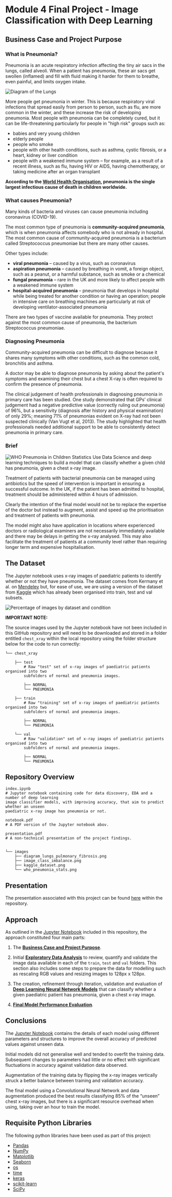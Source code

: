 # Module 4 Final Project - Image Classification with Deep Learning

## Business Case and Project Purpose

### What is Pneumonia?
Pneumonia is an acute respiratory infection affecting the tiny air sacs in the lungs, called alveoli. When a patient has pneumonia, these air sacs get swollen (inflamed) and fill with fluid making it harder for them to breathe, even painful, and limits oxygen intake.

![Diagram of the Lungs](images/diagram_lungs_pulmonary_fibrosis.png)

More people get pneumonia in winter. This is because respiratory viral infections that spread easily from person to person, such as flu, are more common in the winter, and these increase the risk of developing pneumonia. Most people with pneumonia can be completely cured, but it can be life-threatening particularly for people in "high risk" groups such as:

* babies and very young children
* elderly people
* people who smoke
* people with other health conditions, such as asthma, cystic fibrosis, or a heart, kidney or liver condition
* people with a weakened immune system – for example, as a result of a recent illness, such as flu, having HIV or AIDS, having chemotherapy, or taking medicine after an organ transplant

**According to the <a href="https://www.who.int/health-topics/pneumonia#tab=tab_1" target="_new">World Health Organisation</a>, pneumonia is the single largest infectious cause of death in children worldwide.**


### What causes Pneumonia?

Many kinds of bacteria and viruses can cause pneumonia including coronavirus (COVID-19).

The most common type of pneumonia is **community-acquired pneumonia**, which is when pneumonia affects somebody who is not already in hospital. The most common cause of community-acquired pneumonia is a bacterium called Streptococcus pneumoniae but there are many other causes.

Other types include:

* **viral pneumonia** – caused by a virus, such as coronavirus
* **aspiration pneumonia** – caused by breathing in vomit, a foreign object, such as a peanut, or a harmful substance, such as smoke or a chemical
* **fungal pneumonia** – rare in the UK and more likely to affect people with a weakened immune system
* **hospital-acquired pneumonia** – pneumonia that develops in hospital while being treated for another condition or having an operation; people in intensive care on breathing machines are particularly at risk of developing ventilator-associated pneumonia 

There are two types of vaccine available for pneumonia. They protect against the most common cause of pneumonia, the bacterium Streptococcus pneumoniae.


### Diagnosing Pneumonia

Community-acquired pneumonia can be difficult to diagnose because it shares many symptoms with other conditions, such as the common cold, bronchitis and asthma.

A doctor may be able to diagnose pneumonia by asking about the patient's symptoms and examining their chest but a chest X-ray is often required to confirm the presence of pneumonia.

The clinical judgement of health professionals in diagnosing pneumonia in primary care has been studied. One study demonstrated that GPs’ clinical judgement had a negative predictive value (correctly ruling out pneumonia) of 96%, but a sensitivity (diagnosis after history and physical examination) of only 29%; meaning 71% of pneumonias evident on X-ray had not been suspected clinically (Van Vugt et al, 2013). The study highlighted that health professionals needed additional support to be able to consistently detect pneumonia in primary care.


### Brief

![WHO Pneumonia in Children Statistics](images/who_pneumonia_stats.png)
Use Data Science and deep learning techniques to build a model that can classify whether a given child has pneumonia, given a chest x-ray image.

Treatment of patients with bacterial pneumonia can be managed using antibiotics but the speed of intervention is important in ensuring a successful outcome. In the UK, if the patient has been admitted to hospital, treatment should be administered within 4 hours of admission.

Clearly the intention of the final model would not be to replace the expertise of the doctor but instead to augment, assist and speed up the prioritisation and treatment of patients with pneumonia. 

The model might also have application in locations where experienced doctors or radiological examiners are not necessarily immediately available and there may be delays in getting the x-ray analysed.  This may also facilitate the treatment of patients at a community level rather than requiring longer term and expensive hospitalisation.


## The Dataset

The Jupyter notebook uses x-ray images of paediatric patients to identify whether or not they have pneumonia. The dataset comes from Kermany et al. on <a href="https://data.mendeley.com/datasets/rscbjbr9sj/3" target="_new">Mendeley</a> but, for ease of use, we are using a version of the dataset from <a href="https://www.kaggle.com/paultimothymooney/chest-xray-pneumonia" target="_new">Kaggle</a> which has already been organised into train, test and val subsets.

![Percentage of images by dataset and condition](images/image_class_imbalance.png)

**IMPORTANT NOTE:**

The source images used by the Jupyter notebook have not been included in this GitHub repository and will need to be downloaded and stored in a folder entitled `chest_xray` within the local repository using the folder structure below for the code to run correctly:

```
└── chest_xray

    ├── test                 
        # Raw "test" set of x-ray images of paediatric patients organised into two
        subfolders of normal and pneumonia images.
        
        ├── NORMAL
        └── PNEUMONIA

    ├── train
        # Raw "training" set of x-ray images of paediatric patients organised into two
        subfolders of normal and pneumonia images.

        ├── NORMAL
        └── PNEUMONIA          

    └── val                 
        # Raw "validation" set of x-ray images of paediatric patients organised into two
        subfolders of normal and pneumonia images.

        ├── NORMAL
        └── PNEUMONIA     
```

## Repository Overview

```
index.ipynb             
# Jupyter notebook containing code for data discovery, EDA and a number of deep learning
image classifier models, with improving accuracy, that aim to predict whether an unseen 
paediatric x-ray image has pneumonia or not.

notebook.pdf
# A PDF version of the Jupyter notebook abov.

presentation.pdf
# A non-technical presentation of the project findings.


└── images
    ├── diagram_lungs_pulmonary_fibrosis.png
    ├── image_class_imbalance.png
    ├── kaggle_dataset.png
    └── who_pneumonia_stats.png

```
## Presentation

The presentation associated with this project can be found [here](presentation.pdf) within the repository.

## Approach

As outlined in the [Jupyter Notebook](index.ipynb) included in this repository, the approach constituted four main parts:

1. The **[Business Case and Project Purpose](index.pynb#business-case)**.

2. Initial **[Exploratory Data Analysis](index.pynb#eda)** to review, quantify and validate the image data available in each of the `train`, `test` and `val` folders.  This section also includes some steps to prepare the data for modelling such as rescaling RGB values and resizing images to 128px x 128px.

3. The creation, refinement through iteration, validation and evaluation of **[Deep Learning Neural Network Models](index.ipynb#deep-learning-neural-networks)** that can classify whether a given paediatric patient has pneumonia, given a chest x-ray image.

4. **[Final Model Performance Evaluation](index.ipynb#final-model-performance-evaluation)**.

## Conclusions

The [Jupyter Notebook](index.ipynb#deep-learning-neural-networks) contains the details of each model using different parameters and structures to improve the overall accuracy of predicted values against unseen data.

Initial models did not generalise well and tended to overfit the training data. Subsequent changes to parameters had little or no effect with significant fluctuations in accuracy against validation data observed.

Augmentation of the training data by flipping the x-ray images vertically struck a better balance between training and validation accuracy.

The final model using a Convolutional Neural Network and data augmentation produced the best results classifying 85% of the “unseen” chest x-ray images, but there is a significant resource overhead when using, taking over an hour to train the model.

## Requisite Python Libraries

The following python libraries have been used as part of this project:

* [Pandas](https://pandas.pydata.org/)
* [NumPy](https://numpy.org/)
* [Matplotlib](https://matplotlib.org/)
* [Seaborn](https://seaborn.pydata.org/)
* [os](https://docs.python.org/3/library/os.html)
* [time](https://docs.python.org/3/library/time.html)
* [keras](https://keras.io/)
* [scikit-learn](https://scikit-learn.org/)
* [SciPy](https://www.scipy.org/)
